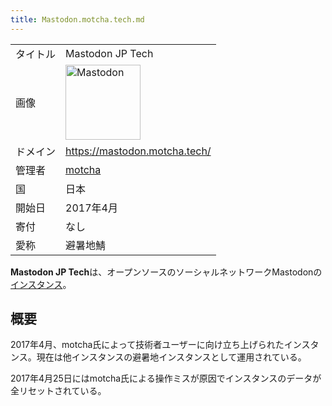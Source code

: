 ```yaml
---
title: Mastodon.motcha.tech.md
---
```

<div>

|          |                                                                                                                                                                                                                                                                                                        |
|----------|--------------------------------------------------------------------------------------------------------------------------------------------------------------------------------------------------------------------------------------------------------------------------------------------------------|
| タイトル | Mastodon JP Tech                                                                                                                                                                                                                                                                                       |
| 画像     | [<img src="/images/thumb/0/00/Mastodon_logo.png/120px-Mastodon_logo.png" srcset="/images/thumb/0/00/Mastodon_logo.png/180px-Mastodon_logo.png 1.5x, /images/0/00/Mastodon_logo.png 2x" width="120" height="120" alt="Mastodon" />](/%E3%83%95%E3%82%A1%E3%82%A4%E3%83%AB:Mastodon_logo.png "Mastodon") |
| ドメイン | <a href="https://mastodon.motcha.tech/" rel="nofollow">https://mastodon.motcha.tech/</a>                                                                                                                                                                                                               |
| 管理者   | <a href="https://mastodon.motcha.tech/@mot" rel="nofollow">motcha</a>                                                                                                                                                                                                                                  |
| 国       | 日本                                                                                                                                                                                                                                                                                                   |
| 開始日   | 2017年4月                                                                                                                                                                                                                                                                                              |
| 寄付     | なし                                                                                                                                                                                                                                                                                                   |
| 愛称     | 避暑地鯖                                                                                                                                                                                                                                                                                               |

**Mastodon JP Tech**は、オープンソースのソーシャルネットワークMastodonの[インスタンス](/%E3%82%A4%E3%83%B3%E3%82%B9%E3%82%BF%E3%83%B3%E3%82%B9 "インスタンス")。

## 概要

2017年4月、motcha氏によって技術者ユーザーに向け立ち上げられたインスタンス。現在は他インスタンスの避暑地インスタンスとして運用されている。

2017年4月25日にはmotcha氏による操作ミスが原因でインスタンスのデータが全リセットされている。

</div>
